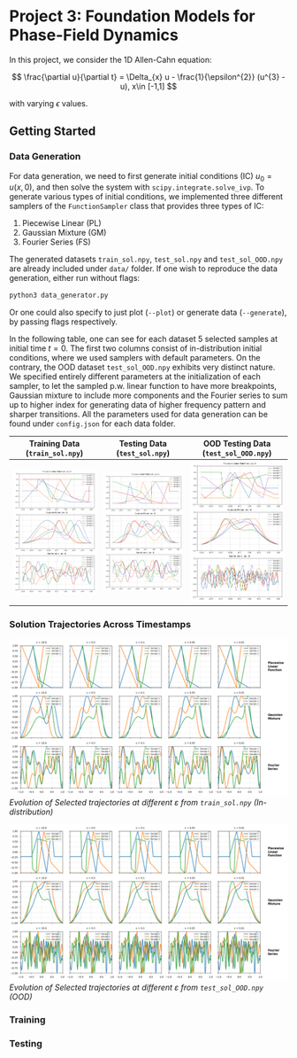 # Project 3: Foundation Models for Phase-Field Dynamics

In this project, we consider the 1D Allen-Cahn equation:

$$
\frac{\partial u}{\partial t} = \Delta_{x} u - \frac{1}{\epsilon^{2}} (u^{3} - u), x\in [-1,1]
$$

with varying $\epsilon$ values.


## Getting Started

### Data Generation

For data generation, we need to first generate initial conditions (IC) $u_{0}= u(x, 0)$, and then solve the system with `scipy.integrate.solve_ivp`. To generate various types of initial conditions, we implemented three different samplers of the `FunctionSampler` class that provides three types of IC:

1. Piecewise Linear (PL)
2. Gaussian Mixture (GM)
3. Fourier Series (FS)


The generated datasets `train_sol.npy`, `test_sol.npy` and `test_sol_OOD.npy` are already included under `data/` folder. If one wish to reproduce the data generation, either run without flags:

```bash
python3 data_generator.py
```

Or one could also specify to just plot (`--plot`) or generate data (`--generate`), by passing flags respectively.

In the following table, one can see for each dataset 5 selected samples at initial time $t = 0$. The first two columns consist of in-distribution initial conditions, where we used samplers with default parameters. On the contrary, the OOD dataset `test_sol_OOD.npy` exhibits very distinct nature. We specified entirely different parameters at the initialization of each sampler, to let the sampled p.w. linear function to have more breakpoints, Gaussian mixture to include more components and the Fourier series to sum up to higher index for generating data of higher frequency pattern and sharper transitions. All the parameters used for data generation can be found under `config.json` for each data folder.


| Training Data (`train_sol.npy`) | Testing Data (`test_sol.npy`) | OOD Testing Data (`test_sol_OOD.npy`) |
| --- | --- | --- |
| ![training](data/dt_0.005_20250112_192434/sample_comparison_train.png)   | ![testing](data/dt_0.005_20250112_192434/sample_comparison_test.png)     | ![ood testing](data/dt_0.005_20250112_192434/sample_comparison_ood.png)     |

### Solution Trajectories Across Timestamps

![In-distribution Evolution](data/dt_0.005_20250112_192434/sol_dt_0.005_train.gif)
*Evolution of Selected trajectories at different ɛ from `train_sol.npy` (In-distribution)*

![OOD Evolution](data/dt_0.005_20250112_192434/sol_dt_0.005_test_ood.gif)
*Evolution of Selected trajectories at different ɛ from `test_sol_OOD.npy` (OOD)*


### Training


### Testing